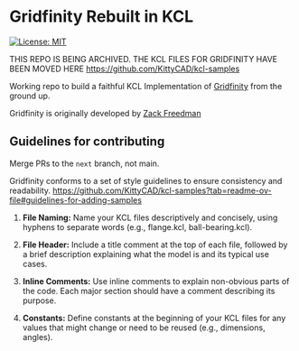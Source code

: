 # Gridfinity Rebuilt in KCL

[![License: MIT](https://img.shields.io/badge/License-MIT-yellow.svg)](https://opensource.org/licenses/MIT)

THIS REPO IS BEING ARCHIVED. THE KCL FILES FOR GRIDFINITY HAVE BEEN MOVED HERE <https://github.com/KittyCAD/kcl-samples>

Working repo to build a faithful KCL Implementation of [Gridfinity](https://www.youtube.com/watch?v=ra_9zU-mnl8) from the ground up. 

Gridfinity is originally developed by [Zack Freedman](https://www.youtube.com/c/ZackFreedman/about)

## Guidelines for contributing

Merge PRs to the `next` branch, not main.

Gridfinity conforms to a set of style guidelines to ensure consistency and readability. <https://github.com/KittyCAD/kcl-samples?tab=readme-ov-file#guidelines-for-adding-samples>

1. **File Naming:** Name your KCL files descriptively and concisely, using hyphens to separate words (e.g., flange.kcl, ball-bearing.kcl).

2. **File Header:** Include a title comment at the top of each file, followed by a brief description explaining what the model is and its typical use cases.

3. **Inline Comments:** Use inline comments to explain non-obvious parts of the code. Each major section should have a comment describing its purpose.

4. **Constants:** Define constants at the beginning of your KCL files for any values that might change or need to be reused (e.g., dimensions, angles).